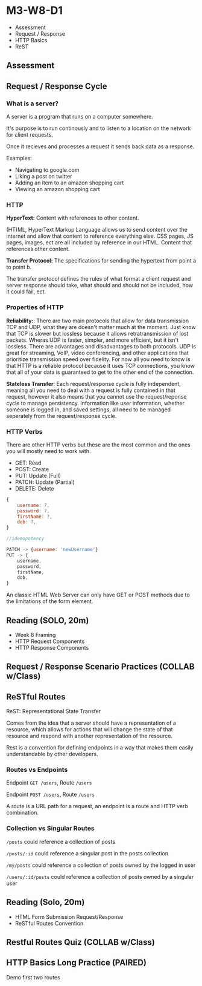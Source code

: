 # M3-W8-D1

- Assessment
- Request / Response
- HTTP Basics
- ReST

## Assessment

## Request / Response Cycle

### What is a server?

A server is a program that runs on a computer somewhere.

It's purpose is to run continously and to listen to a location on the network
for client requests.

Once it recieves and processes a request it sends back data as a response.

Examples:

- Navigating to google.com
- Liking a post on twitter
- Adding an item to an amazon shopping cart
- Viewing an amazon shopping cart

### HTTP

**HyperText:** Content with references to other content.

(HT)ML, HyperText Markup Language allows us to send content over the internet
and allow that content to reference everything else. CSS pages, JS pages,
images, ect are all included by reference in our HTML. Content that references
other content.

**Transfer Protocol:** The specifications for sending the hypertext from point a
to point b.

The transfer protocol defines the rules of what format a client request and
server response should
take, what should and should not be included, how it could fail, ect.

### Properties of HTTP

**Reliability:**: There are two main protocols that allow for data transmission
TCP and UDP, what they are doesn't matter much at the moment. Just know that TCP
is slower but lossless because it allows retratransmission of lost packets.
Wheras UDP is faster, simpler, and more efficient, but it isn't lossless. There
are advantages and disadvantages to both protocols. UDP is great for streaming,
VoIP, video conferencing, and other applications that prioritize transmission
speed over fidelity. For now all you need to know is that HTTP is a reliable protocol because it uses TCP connections, you know that all of your data is guaranteed to get to the other end of the connection.

**Stateless Transfer**: Each request/response cycle is fully independent,
meaning all you need to deal with a request is fully contained in that request,
however it also means that you cannot use the request/reponse cycle to manage
persistency. Information like user information, whether someone is logged in,
and saved settings, all need to be managed seperately from the request/response cycle.

### HTTP Verbs

There are other HTTP verbs but these are the most common and the ones you will mostly need to work with.

- GET: Read
- POST: Create
- PUT: Update (Full)
- PATCH: Update (Partial)
- DELETE: Delete

```js
{
    username: ?,
    password: ?,
    firstName: ?,
    dob: ?,
}

//idemopotency

PATCH -> {username: 'newUsername'}
PUT -> {
    username,
    password,
    firstName,
    dob,
}
```

An classic HTML Web Server can only have GET or POST methods due to the limitations of the form element.

## Reading (SOLO, 20m)

- Week 8 Framing
- HTTP Request Components
- HTTP Response Components

## Request / Response Scenario Practices (COLLAB w/Class)

## ReSTful Routes

ReST: Representational State Transfer

Comes from the idea that a server should have a representation of a resource, which allows for actions that will change the state of that resource and respond with another representation of the resource.

Rest is a convention for defining endpoints in a way that makes them easily understandable by other developers.

### Routes vs Endpoints

Endpoint `GET /users`, Route `/users`

Endpoint `POST /users`, Route `/users`

A route is a URL path for a request, an endpoint is a route and HTTP verb combination.

### Collection vs Singular Routes

`/posts` could reference a collection of posts

`/posts/:id` could reference a singular post in the posts collection

`/my/posts` could reference a collection of posts owned by the logged in user

`/users/:id/posts` could reference a collection of posts owned by a singular user

## Reading (Solo, 20m)

- HTML Form Submission Request/Response
- ReSTful Routes Convention

## Restful Routes Quiz (COLLAB w/Class)

## HTTP Basics Long Practice (PAIRED)

Demo first two routes
